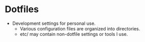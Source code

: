 # Dotfiles
- Development settings for personal use.
  - Various configuration files are organized into directories.
  - etc/ may contain non-dotfile settings or tools I use.
